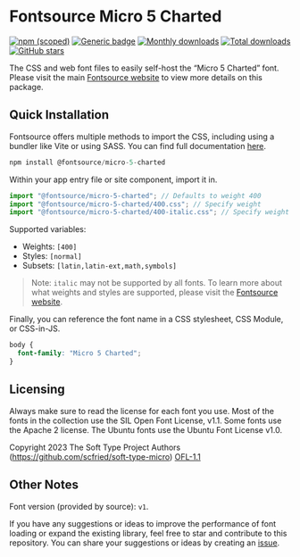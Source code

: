 # Fontsource Micro 5 Charted

[![npm (scoped)](https://img.shields.io/npm/v/@fontsource/micro-5-charted?color=brightgreen)](https://www.npmjs.com/package/@fontsource/micro-5-charted) [![Generic badge](https://img.shields.io/badge/fontsource-passing-brightgreen)](https://github.com/fontsource/fontsource) [![Monthly downloads](https://badgen.net/npm/dm/@fontsource/micro-5-charted)](https://github.com/fontsource/fontsource) [![Total downloads](https://badgen.net/npm/dt/@fontsource/micro-5-charted)](https://github.com/fontsource/fontsource) [![GitHub stars](https://img.shields.io/github/stars/fontsource/fontsource.svg?style=social&label=Star)](https://github.com/fontsource/fontsource/stargazers)

The CSS and web font files to easily self-host the “Micro 5 Charted” font. Please visit the main [Fontsource website](https://fontsource.org/fonts/micro-5-charted) to view more details on this package.

## Quick Installation

Fontsource offers multiple methods to import the CSS, including using a bundler like Vite or using SASS. You can find full documentation [here](https://fontsource.org/docs/getting-started/introduction).

```javascript
npm install @fontsource/micro-5-charted
```

Within your app entry file or site component, import it in.

```javascript
import "@fontsource/micro-5-charted"; // Defaults to weight 400
import "@fontsource/micro-5-charted/400.css"; // Specify weight
import "@fontsource/micro-5-charted/400-italic.css"; // Specify weight and style
```

Supported variables:
- Weights: `[400]`
- Styles: `[normal]`
- Subsets: `[latin,latin-ext,math,symbols]`

> Note: `italic` may not be supported by all fonts. To learn more about what weights and styles are supported, please visit the [Fontsource website](https://fontsource.org/fonts/micro-5-charted).

Finally, you can reference the font name in a CSS stylesheet, CSS Module, or CSS-in-JS.

```css
body {
  font-family: "Micro 5 Charted";
}
```

## Licensing
Always make sure to read the license for each font you use. Most of the fonts in the collection use the SIL Open Font License, v1.1. Some fonts use the Apache 2 license. The Ubuntu fonts use the Ubuntu Font License v1.0.

Copyright 2023 The Soft Type Project Authors (https://github.com/scfried/soft-type-micro)
[OFL-1.1](http://scripts.sil.org/OFL)

## Other Notes
Font version (provided by source): `v1`.

If you have any suggestions or ideas to improve the performance of font loading or expand the existing library, feel free to star and contribute to this repository. You can share your suggestions or ideas by creating an [issue](https://github.com/fontsource/fontsource/issues).